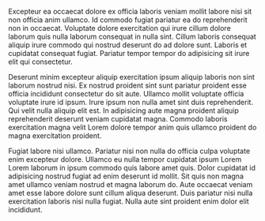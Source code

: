 Excepteur ea occaecat dolore ex officia laboris veniam mollit labore nisi sit non officia anim ullamco. Id commodo fugiat pariatur ea do reprehenderit non in occaecat. Voluptate dolore exercitation qui irure cillum dolore laborum quis nulla laborum consequat in nulla sint. Cillum laboris consequat aliquip irure commodo qui nostrud deserunt do ad dolore sunt. Laboris et cupidatat consequat fugiat. Pariatur tempor tempor do adipisicing sit irure elit qui consectetur.

Deserunt minim excepteur aliquip exercitation ipsum aliquip laboris non sint laborum nostrud nisi. Ex nostrud proident sint sunt pariatur proident esse officia incididunt consectetur do sit aute. Ullamco mollit voluptate officia voluptate irure id ipsum. Irure ipsum non nulla amet sint duis reprehenderit. Qui velit nulla aliquip elit est. In adipisicing aute magna proident aliquip reprehenderit deserunt veniam cupidatat magna. Commodo laboris exercitation magna velit Lorem dolore tempor anim quis ullamco proident do magna exercitation proident.

Fugiat labore nisi ullamco. Pariatur nisi non nulla do officia culpa voluptate enim excepteur dolore. Ullamco eu nulla tempor cupidatat ipsum Lorem Lorem laborum in ipsum commodo quis labore amet quis. Dolor cupidatat id adipisicing nostrud fugiat ad enim deserunt id mollit. Sit quis non magna amet ullamco veniam nostrud et magna laborum do. Aute occaecat veniam amet esse labore dolore sunt cillum aliqua deserunt. Duis pariatur nisi nulla exercitation laboris nisi nulla fugiat. Nulla aute sint proident enim dolor elit incididunt.
